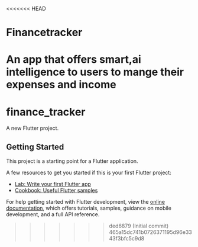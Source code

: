 <<<<<<< HEAD
# Financetracker
An app that offers smart,ai intelligence to users to mange their expenses and income
=======

# finance_tracker

A new Flutter project.

## Getting Started

This project is a starting point for a Flutter application.

A few resources to get you started if this is your first Flutter project:

- [Lab: Write your first Flutter app](https://docs.flutter.dev/get-started/codelab)
- [Cookbook: Useful Flutter samples](https://docs.flutter.dev/cookbook)

For help getting started with Flutter development, view the
[online documentation](https://docs.flutter.dev/), which offers tutorials,
samples, guidance on mobile development, and a full API reference.
>>>>>>> ded6879 (Initial commit)
>>>>>>> 465a15dc741b0726371195d96e3343f3bfc5c9d8
